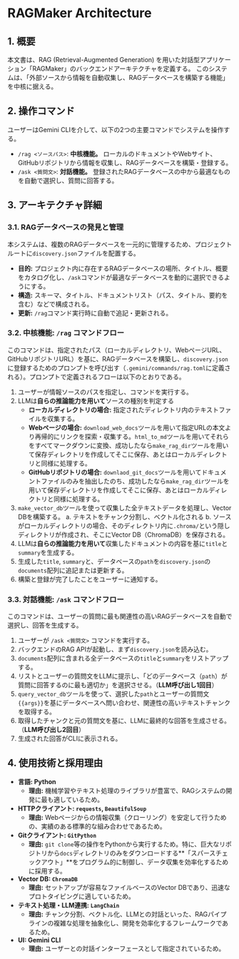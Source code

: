 # RAGMaker Architecture

## 1. 概要
本文書は、RAG (Retrieval-Augmented Generation) を用いた対話型アプリケーション「RAGMaker」のバックエンドアーキテクチャを定義する。
このシステムは、「外部ソースから情報を自動収集し、RAGデータベースを構築する機能」を中核に据える。

## 2. 操作コマンド
ユーザーはGemini CLIを介して、以下の2つの主要コマンドでシステムを操作する。

*   `/rag <ソースパス>`: **中核機能。** ローカルのドキュメントやWebサイト、GitHubリポジトリから情報を収集し、RAGデータベースを構築・登録する。
*   `/ask <質問文>`: **対話機能。** 登録されたRAGデータベースの中から最適なものを自動で選択し、質問に回答する。

## 3. アーキテクチャ詳細

### 3.1. RAGデータベースの発見と管理
本システムは、複数のRAGデータベースを一元的に管理するため、プロジェクトルートに`discovery.json`ファイルを配置する。

*   **目的:** プロジェクト内に存在するRAGデータベースの場所、タイトル、概要をカタログ化し、`/ask`コマンドが最適なデータベースを動的に選択できるようにする。
*   **構造:** スキーマ、タイトル、ドキュメントリスト（パス、タイトル、要約を含む）などで構成される。
*   **更新:** `/rag`コマンド実行時に自動で追記・更新される。

### 3.2. 中核機能: `/rag` コマンドフロー
このコマンドは、指定されたパス（ローカルディレクトリ、WebページURL、GitHubリポジトリURL）を基に、RAGデータベースを構築し、`discovery.json`に登録するためのプロンプトを呼び出す（`.gemini/commands/rag.toml`に定義される）。プロンプトで定義されるフローは以下のとおりである。

1.  ユーザーが情報ソースのパスを指定し、コマンドを実行する。
2.  LLMは**自らの推論能力を用いて**ソースの種別を判定する
    *   **ローカルディレクトリの場合:** 指定されたディレクトリ内のテキストファイルを収集する。
    *   **Webページの場合:** `download_web_docs`ツールを用いて指定URLの本文より再帰的にリンクを探索・収集する。`html_to_md`ツールを用いてそれらをすべてマークダウンに変換、成功したなら`make_rag_dir`ツールを用いて保存ディレクトリを作成してそこに保存、あとはローカルディレクトリと同様に処理する。
    *   **GitHubリポジトリの場合:** `downlaod_git_docs`ツールを用いてドキュメントファイルのみを抽出したのち、成功したなら`make_rag_dir`ツールを用いて保存ディレクトリを作成してそこに保存、あとはローカルディレクトリと同様に処理する。
3.  `make_vector_db`ツールを使って収集した全テキストデータを処理し、Vector DBを構築する。
    a. テキストをチャンク分割し、ベクトル化される
    b. ソースがローカルディレクトリの場合、そのディレクトリ内に`.chroma/`という隠しディレクトリが作成され、そこにVector DB（ChromaDB）を保存される。
4.  LLMは**自らの推論能力を用いて**収集したドキュメントの内容を基に`title`と`summary`を生成する。
5.  生成した`title`, `summary`と、データベースの`path`を`discovery.json`の`documents`配列に追記または更新する。
6.  構築と登録が完了したことをユーザーに通知する。

### 3.3. 対話機能: `/ask` コマンドフロー
このコマンドは、ユーザーの質問に最も関連性の高いRAGデータベースを自動で選択し、回答を生成する。

1.  ユーザーが `/ask <質問文>` コマンドを実行する。
2.  バックエンドのRAG APIが起動し、まず`discovery.json`を読み込む。
3.  `documents`配列に含まれる全データベースの`title`と`summary`をリストアップする。
4.  リストとユーザーの質問文をLLMに提示し、「どのデータベース（`path`）が質問に回答するのに最も適切か」を選択させる。（**LLM呼び出し1回目**）
5.  `query_vector_db`ツールを使って、選択した`path`とユーザーの質問文`{{args}}`を基にデータベースへ問い合わせ、関連性の高いテキストチャンクを取得する。
6.  取得したチャンクと元の質問文を基に、LLMに最終的な回答を生成させる。（**LLM呼び出し2回目**）
7.  生成された回答がCLIに表示される。


## 4. 使用技術と採用理由

*   **言語: Python**
    *   **理由:** 機械学習やテキスト処理のライブラリが豊富で、RAGシステムの開発に最も適しているため。
*   **HTTPクライアント: `requests`, `BeautifulSoup`**
    *   **理由:** Webページからの情報収集（クローリング）を安定して行うための、実績のある標準的な組み合わせであるため。
*   **Gitクライアント: `GitPython`**
    *   **理由:** `git clone`等の操作をPythonから実行するため。特に、巨大なリポジトリから`docs`ディレクトリのみをダウンロードする**「スパースチェックアウト」**をプログラム的に制御し、データ収集を効率化するために採用する。
*   **Vector DB: `ChromaDB`**
    *   **理由:** セットアップが容易なファイルベースのVector DBであり、迅速なプロトタイピングに適しているため。
*   **テキスト処理・LLM連携: `LangChain`**
    *   **理由:** チャンク分割、ベクトル化、LLMとの対話といった、RAGパイプラインの複雑な処理を抽象化し、開発を効率化するフレームワークであるため。
*   **UI: Gemini CLI**
    *   **理由:** ユーザーとの対話インターフェースとして指定されているため。
